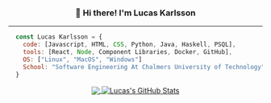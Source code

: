<h3 align="center">👋 Hi there! I'm Lucas Karlsson</h3>

---

```javascript
  const Lucas Karlsson = {
    code: [Javascript, HTML, CSS, Python, Java, Haskell, PSQL],
    tools: [React, Node, Component Libraries, Docker, GitHub],
    OS: ["Linux", "MacOS", "Windows"]
    School: "Software Engineering At Chalmers University of Technology"
  }
```
<div align="center">

<a href="https://github.com/KarlssonLucas/KarlssonLucas">
  <img align="center" src="https://github-readme-stats.vercel.app/api?username=karlssonlucas&hide=stars&show_icons=true&title_color=fff&icon_color=79ff97&text_color=9f9f9f&bg_color=161b22&border_color=161b22")" />
</a>


<a href="https://github.com/KarlssonLucas/KarlssonLucas">
  <img align="center" src="https://github-readme-stats.vercel.app/api/top-langs/?username=karlssonlucas&layout=compact&hide=html&show_icons=true&title_color=fff&icon_color=79ff97&text_color=9f9f9f&bg_color=161b22&border_color=161b22" alt="Lucas's GitHub Stats"/>
</a>                                                                                                                                             
<div>
